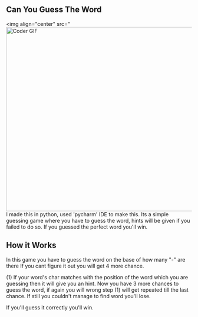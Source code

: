 ## Can You Guess The Word
<img align="center" src="<img align="right" src="https://i.ytimg.com/vi/HwOKw7UFxuQ/maxresdefault.jpg" alt="Coder GIF" width="700" height="500">
                                                                                                                                               
I made this in python, used 'pycharm' IDE to make this.
Its a simple guessing game where you have to guess the word, hints will be given if you failed to do so.
If you guessed the perfect word you'll win.

## How it Works

In this game you have to guess the word on the base of how many "-" are there 
If you cant figure it out you will get 4 more chance. 

(1) If your word's char matches with the position of the word which you are 
    guessing then it will give you an hint.
Now you have 3 more chances to guess the word, if again you will wrong 
step (1) will get repeated till the last chance.
If still you couldn't manage to find word you'll lose.

If you'll guess it correctly you'll win.
